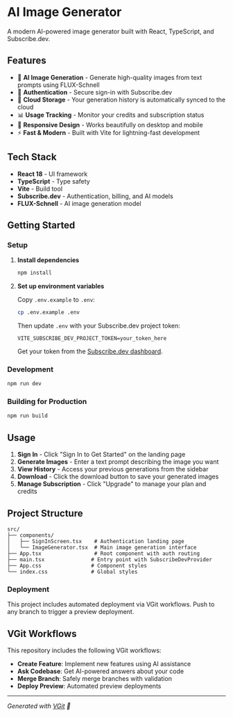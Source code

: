 # AI Image Generator

A modern AI-powered image generator built with React, TypeScript, and Subscribe.dev.

## Features

- 🎨 **AI Image Generation** - Generate high-quality images from text prompts using FLUX-Schnell
- 🔐 **Authentication** - Secure sign-in with Subscribe.dev
- 💾 **Cloud Storage** - Your generation history is automatically synced to the cloud
- 📊 **Usage Tracking** - Monitor your credits and subscription status
- 📱 **Responsive Design** - Works beautifully on desktop and mobile
- ⚡ **Fast & Modern** - Built with Vite for lightning-fast development

## Tech Stack

- **React 18** - UI framework
- **TypeScript** - Type safety
- **Vite** - Build tool
- **Subscribe.dev** - Authentication, billing, and AI models
- **FLUX-Schnell** - AI image generation model

## Getting Started

### Setup

1. **Install dependencies**
   ```bash
   npm install
   ```

2. **Set up environment variables**

   Copy `.env.example` to `.env`:
   ```bash
   cp .env.example .env
   ```

   Then update `.env` with your Subscribe.dev project token:
   ```env
   VITE_SUBSCRIBE_DEV_PROJECT_TOKEN=your_token_here
   ```

   Get your token from the [Subscribe.dev dashboard](https://subscribe.dev).

### Development

```bash
npm run dev
```

### Building for Production

```bash
npm run build
```

## Usage

1. **Sign In** - Click "Sign In to Get Started" on the landing page
2. **Generate Images** - Enter a text prompt describing the image you want
3. **View History** - Access your previous generations from the sidebar
4. **Download** - Click the download button to save your generated images
5. **Manage Subscription** - Click "Upgrade" to manage your plan and credits

## Project Structure

```
src/
├── components/
│   ├── SignInScreen.tsx    # Authentication landing page
│   └── ImageGenerator.tsx  # Main image generation interface
├── App.tsx                 # Root component with auth routing
├── main.tsx               # Entry point with SubscribeDevProvider
├── App.css                # Component styles
└── index.css              # Global styles
```

### Deployment

This project includes automated deployment via VGit workflows. Push to any branch to trigger a preview deployment.

## VGit Workflows

This repository includes the following VGit workflows:

- **Create Feature**: Implement new features using AI assistance
- **Ask Codebase**: Get AI-powered answers about your code
- **Merge Branch**: Safely merge branches with validation
- **Deploy Preview**: Automated preview deployments

---

*Generated with [VGit](https://vgit.app) 🤖*
